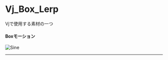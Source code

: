# Vj_Box_Lerp
Vjで使用する素材の一つ　

#### Boxモーション
![Sine](https://user-images.githubusercontent.com/43961147/61839923-5be6f400-aeca-11e9-9b2c-0a1a55fb19c5.gif)
*** 
